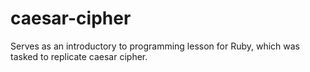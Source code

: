 # caesar-cipher

Serves as an introductory to programming lesson for Ruby, which was tasked to replicate caesar cipher.
